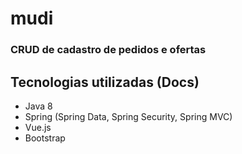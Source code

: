 # mudi
### CRUD de cadastro de pedidos e ofertas



## Tecnologias utilizadas (Docs)
  * Java 8
  * Spring (Spring Data, Spring Security, Spring MVC)
  * Vue.js
  * Bootstrap
  
    
